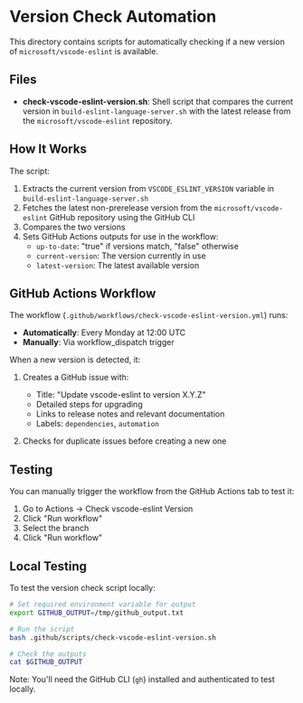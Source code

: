 # Version Check Automation

This directory contains scripts for automatically checking if a new version of `microsoft/vscode-eslint` is available.

## Files

- **check-vscode-eslint-version.sh**: Shell script that compares the current version in `build-eslint-language-server.sh` with the latest release from the `microsoft/vscode-eslint` repository.

## How It Works

The script:

1. Extracts the current version from `VSCODE_ESLINT_VERSION` variable in `build-eslint-language-server.sh`
2. Fetches the latest non-prerelease version from the `microsoft/vscode-eslint` GitHub repository using the GitHub CLI
3. Compares the two versions
4. Sets GitHub Actions outputs for use in the workflow:
   - `up-to-date`: "true" if versions match, "false" otherwise
   - `current-version`: The version currently in use
   - `latest-version`: The latest available version

## GitHub Actions Workflow

The workflow (`.github/workflows/check-vscode-eslint-version.yml`) runs:

- **Automatically**: Every Monday at 12:00 UTC
- **Manually**: Via workflow_dispatch trigger

When a new version is detected, it:

1. Creates a GitHub issue with:
   - Title: "Update vscode-eslint to version X.Y.Z"
   - Detailed steps for upgrading
   - Links to release notes and relevant documentation
   - Labels: `dependencies`, `automation`

2. Checks for duplicate issues before creating a new one

## Testing

You can manually trigger the workflow from the GitHub Actions tab to test it:

1. Go to Actions → Check vscode-eslint Version
2. Click "Run workflow"
3. Select the branch
4. Click "Run workflow"

## Local Testing

To test the version check script locally:

```bash
# Set required environment variable for output
export GITHUB_OUTPUT=/tmp/github_output.txt

# Run the script
bash .github/scripts/check-vscode-eslint-version.sh

# Check the outputs
cat $GITHUB_OUTPUT
```

Note: You'll need the GitHub CLI (`gh`) installed and authenticated to test locally.

